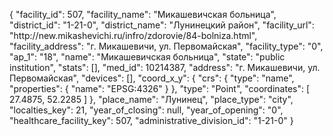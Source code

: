 {
    "facility_id": 507,
    "facility_name": "Микашевичская больница",
    "district_id": "1-21-0",
    "district_name": "Лунинецкий район",
    "facility_url": "http:\/\/new.mikashevichi.ru\/infro\/zdorovie\/84-bolniza.html",
    "facility_address": "г. Микашевичи, ул. Первомайская",
    "facility_type": "0",
    "ap_1": "18",
    "name": "Микашевичская больница",
    "state": "public institution",
    "stats": [],
    "med_id": 10214387,
    "address": "г. Микашевичи, ул. Первомайская",
    "devices": [],
    "coord_x_y": {
        "crs": {
            "type": "name",
            "properties": {
                "name": "EPSG:4326"
            }
        },
        "type": "Point",
        "coordinates": [
            27.4875,
            52.2285
        ]
    },
    "place_name": "Лунинец",
    "place_type": "city",
    "localties_key": 21,
    "year_of_closing": null,
    "year_of_opening": "0",
    "healthcare_facility_key": 507,
    "administrative_division_id": "1-21-0"
}